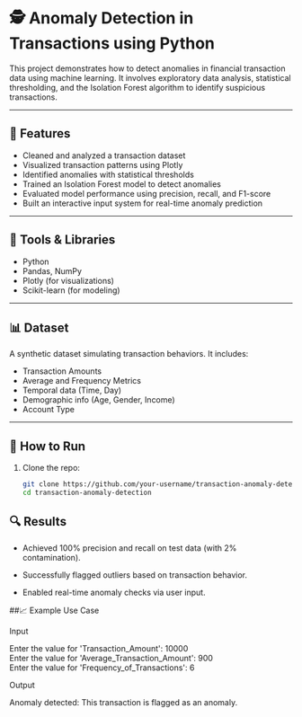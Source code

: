 # 🕵️ Anomaly Detection in Transactions using Python

This project demonstrates how to detect anomalies in financial transaction data using machine learning. It involves exploratory data analysis, statistical thresholding, and the Isolation Forest algorithm to identify suspicious transactions.

---

## 📌 Features

- Cleaned and analyzed a transaction dataset
- Visualized transaction patterns using Plotly
- Identified anomalies with statistical thresholds
- Trained an Isolation Forest model to detect anomalies
- Evaluated model performance using precision, recall, and F1-score
- Built an interactive input system for real-time anomaly prediction

---

## 🧰 Tools & Libraries

- Python
- Pandas, NumPy
- Plotly (for visualizations)
- Scikit-learn (for modeling)

---

## 📊 Dataset

A synthetic dataset simulating transaction behaviors. It includes:
- Transaction Amounts
- Average and Frequency Metrics
- Temporal data (Time, Day)
- Demographic info (Age, Gender, Income)
- Account Type

---

## 🚀 How to Run

1. Clone the repo:
   ```bash
   git clone https://github.com/your-username/transaction-anomaly-detection.git
   cd transaction-anomaly-detection

## 🔍 Results
- Achieved 100% precision and recall on test data (with 2% contamination).

- Successfully flagged outliers based on transaction behavior.

- Enabled real-time anomaly checks via user input.


##📈 Example Use Case

Input

Enter the value for 'Transaction_Amount': 10000  
Enter the value for 'Average_Transaction_Amount': 900  
Enter the value for 'Frequency_of_Transactions': 6  

Output

Anomaly detected: This transaction is flagged as an anomaly.
